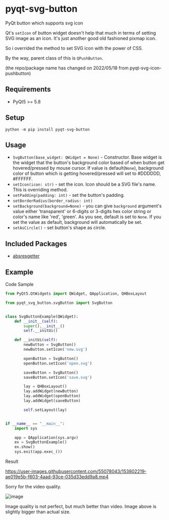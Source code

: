 # pyqt-svg-button
PyQt button which supports svg icon

Qt's `setIcon` of button widget doesn't help that much in terms of setting SVG image as an icon. It's just another good old fashioned pixmap icon. 

So i overrided the method to set SVG icon with the power of CSS.

By the way, parent class of this is `QPushButton`.

(the repo/package name has changed on 2022/05/18 from pyqt-svg-icon-pushbutton)

## Requirements
* PyQt5 >= 5.8

## Setup
`python -m pip install pyqt-svg-button`

## Usage
* `SvgButton(base_widget: QWidget = None)` - Constructor. Base widget is the widget that the button's background color based of when button get hovered/pressed by mouse cursor. If value is default(`None`), background color of button which is getting hovered/pressed will set to #DDDDDD, #FFFFFF. 
* `setIcon(icon: str)` - set the icon. Icon should be a SVG file's name. This is overriding method.
* `setPadding(padding: int)` - set the button's padding.
* `setBorderRadius(border_radius: int)`
* `setBackground(background=None)` - you can give `background` argument's value either 'transparent' or 6-digits or 3-digits hex color string or color's name like 'red', 'green'. As you see, default is set to `None`. If you set the value as default, background will automatically be set.
* `setAsCircle()` - set button's shape as circle.

## Included Packages
* <a href="https://github.com/yjg30737/absresgetter.git">absresgetter</a>

## Example
Code Sample

```python
from PyQt5.QtWidgets import QWidget, QApplication, QHBoxLayout

from pyqt_svg_button.svgButton import SvgButton


class SvgButtonExample(QWidget):
    def __init__(self):
        super().__init__()
        self.__initUi()

    def __initUi(self):
        newButton = SvgButton()
        newButton.setIcon('new.svg')

        openButton = SvgButton()
        openButton.setIcon('open.svg')

        saveButton = SvgButton()
        saveButton.setIcon('save.svg')

        lay = QHBoxLayout()
        lay.addWidget(newButton)
        lay.addWidget(openButton)
        lay.addWidget(saveButton)

        self.setLayout(lay)


if __name__ == "__main__":
    import sys

    app = QApplication(sys.argv)
    ex = SvgButtonExample()
    ex.show()
    sys.exit(app.exec_())
```

Result

https://user-images.githubusercontent.com/55078043/153802219-ae019e5b-f603-4aad-93ce-035d33edd9a8.mp4

Sorry for the video quality.

![image](https://user-images.githubusercontent.com/55078043/153802633-5517f7ac-3d86-4d7f-b2de-40dbc10a19f8.png)

Image quality is not perfect, but much better than video. Image above is slightly bigger than actual size.
